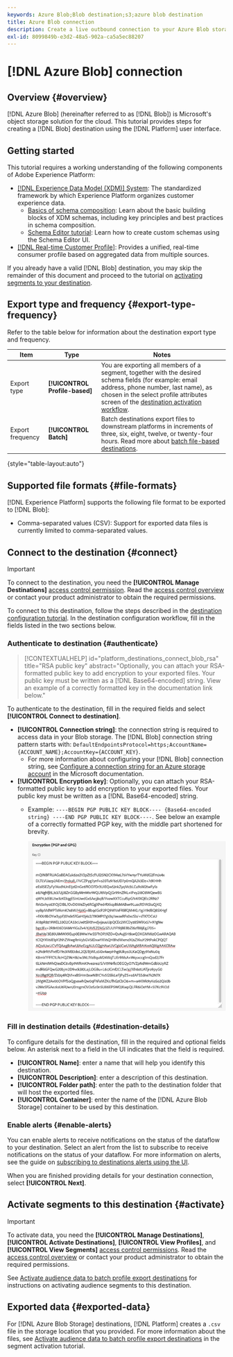 ```yaml
---
keywords: Azure Blob;Blob destination;s3;azure blob destination
title: Azure Blob connection
description: Create a live outbound connection to your Azure Blob storage to periodically export CSV data files from Adobe Experience Platform.
exl-id: 8099849b-e3d2-48a5-902a-ca5a5ec88207
---
```

# [!DNL Azure Blob] connection

## Overview {#overview}

[!DNL Azure Blob] (hereinafter referred to as [!DNL Blob]) is Microsoft's object storage solution for the cloud. This tutorial provides steps for creating a [!DNL Blob] destination using the [!DNL Platform] user interface.

## Getting started

This tutorial requires a working understanding of the following components of Adobe Experience Platform:

* [[!DNL Experience Data Model (XDM)] System](../../../xdm/home.md): The standardized framework by which Experience Platform organizes customer experience data.
  * [Basics of schema composition](../../../xdm/schema/composition.md): Learn about the basic building blocks of XDM schemas, including key principles and best practices in schema composition.
  * [Schema Editor tutorial](../../../xdm/tutorials/create-schema-ui.md): Learn how to create custom schemas using the Schema Editor UI.
* [[!DNL Real-time Customer Profile]](../../../profile/home.md): Provides a unified, real-time consumer profile based on aggregated data from multiple sources.

If you already have a valid [!DNL Blob] destination, you may skip the remainder of this document and proceed to the tutorial on [activating segments to your destination](../../ui/activate-batch-profile-destinations.md).

## Export type and frequency {#export-type-frequency}

Refer to the table below for information about the destination export type and frequency.

| Item | Type | Notes |
---------|----------|---------|
| Export type | **[!UICONTROL Profile-based]** | You are exporting all members of a segment, together with the desired schema fields (for example: email address, phone number, last name), as chosen in the select profile attributes screen of the [destination activation workflow](../../ui/activate-batch-profile-destinations.md#select-attributes).|
| Export frequency | **[!UICONTROL Batch]** | Batch destinations export files to downstream platforms in increments of three, six, eight, twelve, or twenty-four hours. Read more about [batch file-based destinations](/help/destinations/destination-types.md#file-based).|

{style="table-layout:auto"}

## Supported file formats {#file-formats}

[!DNL Experience Platform] supports the following file format to be exported to [!DNL Blob]:

* Comma-separated values (CSV): Support for exported data files is currently limited to comma-separated values.

## Connect to the destination {#connect}

>[!IMPORTANT]
> 
>To connect to the destination, you need the **[!UICONTROL Manage Destinations]** [access control permission](/help/access-control/home.md#permissions). Read the [access control overview](/help/access-control/ui/overview.md) or contact your product administrator to obtain the required permissions.

To connect to this destination, follow the steps described in the [destination configuration tutorial](https://experienceleague.adobe.com/docs/experience-platform/destinations/ui/connect-destination.html). In the destination configuration workflow, fill in the fields listed in the two sections below.

### Authenticate to destination {#authenticate}

>[!CONTEXTUALHELP]
>id="platform_destinations_connect_blob_rsa"
>title="RSA public key"
>abstract="Optionally, you can attach your RSA-formatted public key to add encryption to your exported files. Your public key must be written as a [!DNL Base64-encoded] string. View an example of a correctly formatted key in the documentation link below."

To authenticate to the destination, fill in the required fields and select **[!UICONTROL Connect to destination]**.

* **[!UICONTROL Connection string]**: the connection string is required to access data in your Blob storage. The [!DNL Blob] connection string pattern starts with: `DefaultEndpointsProtocol=https;AccountName={ACCOUNT_NAME};AccountKey={ACCOUNT_KEY}`. 
    * For more information about configuring your [!DNL Blob] connection string, see [Configure a connection string for an Azure storage account](https://docs.microsoft.com/en-us/azure/storage/common/storage-configure-connection-string#configure-a-connection-string-for-an-azure-storage-account) in the Microsoft documentation.
* **[!UICONTROL Encryption key]**: Optionally, you can attach your RSA-formatted public key to add encryption to your exported files. Your public key must be written as a [!DNL Base64-encoded] string.
  * Example: `----BEGIN PGP PUBLIC KEY BLOCK---- {Base64-encoded string} ----END PGP PUBLIC KEY BLOCK----`. See below an example of a correctly formatted PGP key, with the middle part shortened for brevity.

    ![PGP key](../../assets/catalog/cloud-storage/sftp/pgp-key.png)

### Fill in destination details {#destination-details}

To configure details for the destination, fill in the required and optional fields below. An asterisk next to a field in the UI indicates that the field is required.

* **[!UICONTROL Name]**: enter a name that will help you identify this destination.
* **[!UICONTROL Description]**: enter a description of this destination.
* **[!UICONTROL Folder path]**: enter the path to the destination folder that will host the exported files.
* **[!UICONTROL Container]**: enter the name of the [!DNL Azure Blob Storage] container to be used by this destination.

### Enable alerts {#enable-alerts}

You can enable alerts to receive notifications on the status of the dataflow to your destination. Select an alert from the list to subscribe to receive notifications on the status of your dataflow. For more information on alerts, see the guide on [subscribing to destinations alerts using the UI](../../ui/alerts.md).

When you are finished providing details for your destination connection, select **[!UICONTROL Next]**.

## Activate segments to this destination {#activate}

>[!IMPORTANT]
> 
>To activate data, you need the **[!UICONTROL Manage Destinations]**, **[!UICONTROL Activate Destinations]**, **[!UICONTROL View Profiles]**, and **[!UICONTROL View Segments]** [access control permissions](/help/access-control/home.md#permissions). Read the [access control overview](/help/access-control/ui/overview.md) or contact your product administrator to obtain the required permissions.

See [Activate audience data to batch profile export destinations](../../ui/activate-batch-profile-destinations.md) for instructions on activating audience segments to this destination.

## Exported data {#exported-data}

For [!DNL Azure Blob Storage] destinations, [!DNL Platform] creates a `.csv` file in the storage location that you provided. For more information about the files, see [Activate audience data to batch profile export destinations](../../ui/activate-batch-profile-destinations.md) in the segment activation tutorial.
